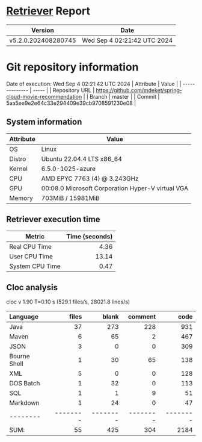 # [Retriever](https://github.com/PalladioSimulator/Palladio-ReverseEngineering-Retriever) Report
| Version | Date |
| ------- | ---- |
| v5.2.0.202408280745 | Wed Sep  4 02:21:42 UTC 2024 |

# Git repository information
Date of execution: Wed Sep  4 02:21:42 UTC 2024
|    Attribute   | Value |
| -------------- | ----- |
| Repository URL | https://github.com/mdeket/spring-cloud-movie-recommendation |
| Branch         | master |
| Commit         | 5aa5ee9e2e64c33e294409e39cb9708591230e08 |


## System information
| Attribute | Value |
| --------- | ----- |
| OS | Linux  |
| Distro | Ubuntu 22.04.4 LTS x86_64  |
| Kernel | 6.5.0-1025-azure  |
| CPU | AMD EPYC 7763 (4) @ 3.243GHz  |
| GPU | 00:08.0 Microsoft Corporation Hyper-V virtual VGA  |
| Memory | 703MiB / 15981MiB  |

## Retriever execution time
| Metric | Time (seconds) |
| --- | ---: |
| Real CPU Time | 4.36 |
| User CPU Time | 13.14 |
| System CPU Time | 0.47 |
<!--
Explainations:
- __Real CPU Time__: actual time the command has run (can be less than total time spent in user and system mode for multi-threaded processes)
- __User CPU Time__: time the command has spent running in user mode
- __System CPU Time__: time the command has spent running in system or kernel mode
-->

## Cloc analysis
cloc v 1.90  T=0.10 s (529.1 files/s, 28021.8 lines/s)

Language|files|blank|comment|code
:-------|-------:|-------:|-------:|-------:
Java|37|273|228|931
Maven|6|65|2|467
JSON|3|0|0|309
Bourne Shell|1|30|65|138
XML|5|0|0|128
DOS Batch|1|32|0|113
SQL|1|1|9|51
Markdown|1|24|0|47
--------|--------|--------|--------|--------
SUM:|55|425|304|2184
